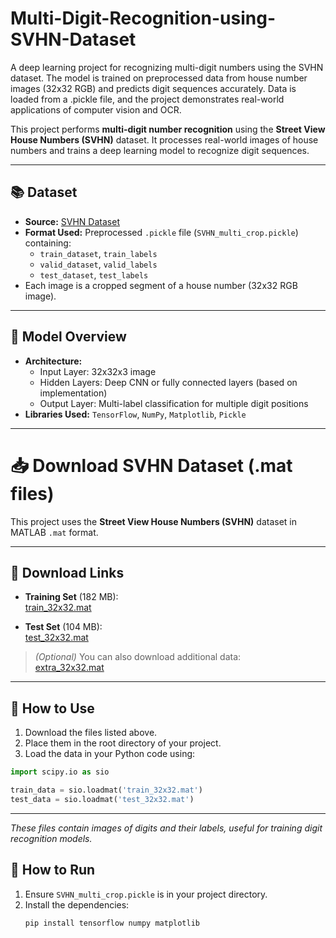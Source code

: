 # Multi-Digit-Recognition-using-SVHN-Dataset
A deep learning project for recognizing multi-digit numbers using the SVHN dataset. The model is trained on preprocessed data from house number images (32x32 RGB) and predicts digit sequences accurately. Data is loaded from a .pickle file, and the project demonstrates real-world applications of computer vision and OCR.

This project performs **multi-digit number recognition** using the **Street View House Numbers (SVHN)** dataset. It processes real-world images of house numbers and trains a deep learning model to recognize digit sequences.

---

## 📚 Dataset

- **Source:** [SVHN Dataset](http://ufldl.stanford.edu/housenumbers/)
- **Format Used:** Preprocessed `.pickle` file (`SVHN_multi_crop.pickle`) containing:
  - `train_dataset`, `train_labels`
  - `valid_dataset`, `valid_labels`
  - `test_dataset`, `test_labels`
- Each image is a cropped segment of a house number (32x32 RGB image).

---

## 🧠 Model Overview

- **Architecture:**
  - Input Layer: 32x32x3 image
  - Hidden Layers: Deep CNN or fully connected layers (based on implementation)
  - Output Layer: Multi-label classification for multiple digit positions
- **Libraries Used:** `TensorFlow`, `NumPy`, `Matplotlib`, `Pickle`

---
# 📥 Download SVHN Dataset (.mat files)

This project uses the **Street View House Numbers (SVHN)** dataset in MATLAB `.mat` format.

---

## 🔗 Download Links

- **Training Set** (182 MB):  
  [train_32x32.mat](http://ufldl.stanford.edu/housenumbers/train_32x32.mat)

- **Test Set** (104 MB):  
  [test_32x32.mat](http://ufldl.stanford.edu/housenumbers/test_32x32.mat)

> *(Optional)* You can also download additional data:  
  [extra_32x32.mat](http://ufldl.stanford.edu/housenumbers/extra_32x32.mat)

---

## 📁 How to Use

1. Download the files listed above.
2. Place them in the root directory of your project.
3. Load the data in your Python code using:

```python
import scipy.io as sio

train_data = sio.loadmat('train_32x32.mat')
test_data = sio.loadmat('test_32x32.mat')
```

---

*These files contain images of digits and their labels, useful for training digit recognition models.*

## 🔧 How to Run

1. Ensure `SVHN_multi_crop.pickle` is in your project directory.
2. Install the dependencies:
   ```bash
   pip install tensorflow numpy matplotlib
